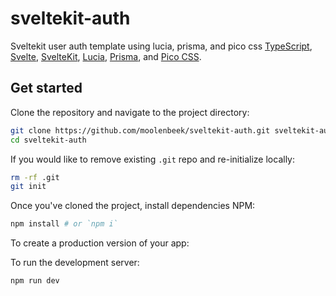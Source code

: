 # sveltekit-auth

Sveltekit user auth template using lucia, prisma, and pico css
[TypeScript](https://www.typescriptlang.org/), [Svelte](https://svelte.dev), [SvelteKit](https://kit.svelte.dev), [Lucia](https://lucia-auth.com/), [Prisma](https://www.prisma.io/), and [Pico CSS](https://picocss.com/).

## Get started

Clone the repository and navigate to the project directory:

```bash
git clone https://github.com/moolenbeek/sveltekit-auth.git sveltekit-auth
cd sveltekit-auth
```

If you would like to remove existing `.git` repo and re-initialize locally:

```bash
rm -rf .git
git init
```

Once you've cloned the project, install dependencies NPM:

```bash
npm install # or `npm i`
```

To create a production version of your app:

To run the development server:

```bash
npm run dev
```
